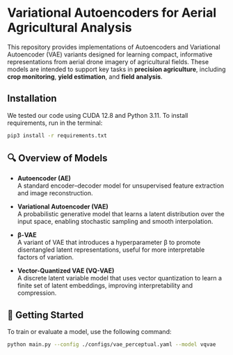 # Variational Autoencoders for Aerial Agricultural Analysis

This repository provides implementations of Autoencoders and Variational Autoencoder (VAE) variants designed for learning compact, informative representations from aerial drone imagery of agricultural fields. These models are intended to support key tasks in **precision agriculture**, including **crop monitoring**, **yield estimation**, and **field analysis**.

## Installation 
We tested our code using CUDA 12.8 and Python 3.11. To install requirements, run in the  terminal:
```bash
pip3 install -r requirements.txt
```

## 🔍 Overview of Models

- **Autoencoder (AE)**  
  A standard encoder–decoder model for unsupervised feature extraction and image reconstruction.

- **Variational Autoencoder (VAE)**  
  A probabilistic generative model that learns a latent distribution over the input space, enabling stochastic sampling and smooth interpolation.

- **β-VAE**  
  A variant of VAE that introduces a hyperparameter β to promote disentangled latent representations, useful for more interpretable factors of variation.

- **Vector-Quantized VAE (VQ-VAE)**  
  A discrete latent variable model that uses vector quantization to learn a finite set of latent embeddings, improving interpretability and compression.

## 🚀 Getting Started

To train or evaluate a model, use the following command:

```bash
python main.py --config ./configs/vae_perceptual.yaml --model vqvae
```


